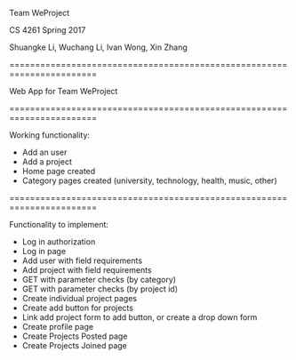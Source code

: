 Team WeProject

CS 4261 Spring 2017

Shuangke Li, Wuchang Li, Ivan Wong, Xin Zhang

=======================================================================

Web App for Team WeProject

=======================================================================

Working functionality:
- Add an user
- Add a project
- Home page created
- Category pages created (university, technology, health, music, other)

=======================================================================

Functionality to implement:
- Log in authorization
- Log in page
- Add user with field requirements
- Add project with field requirements
- GET with parameter checks (by category)
- GET with parameter checks (by project id)
- Create individual project pages
- Create add button for projects
- Link add project form to add button, or create a drop down form
- Create profile page
- Create Projects Posted page
- Create Projects Joined page
